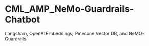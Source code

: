 # CML_AMP_NeMo-Guardrails-Chatbot
Langchain, OpenAI Embeddings, Pinecone Vector DB, and NeMO-Guardrails
